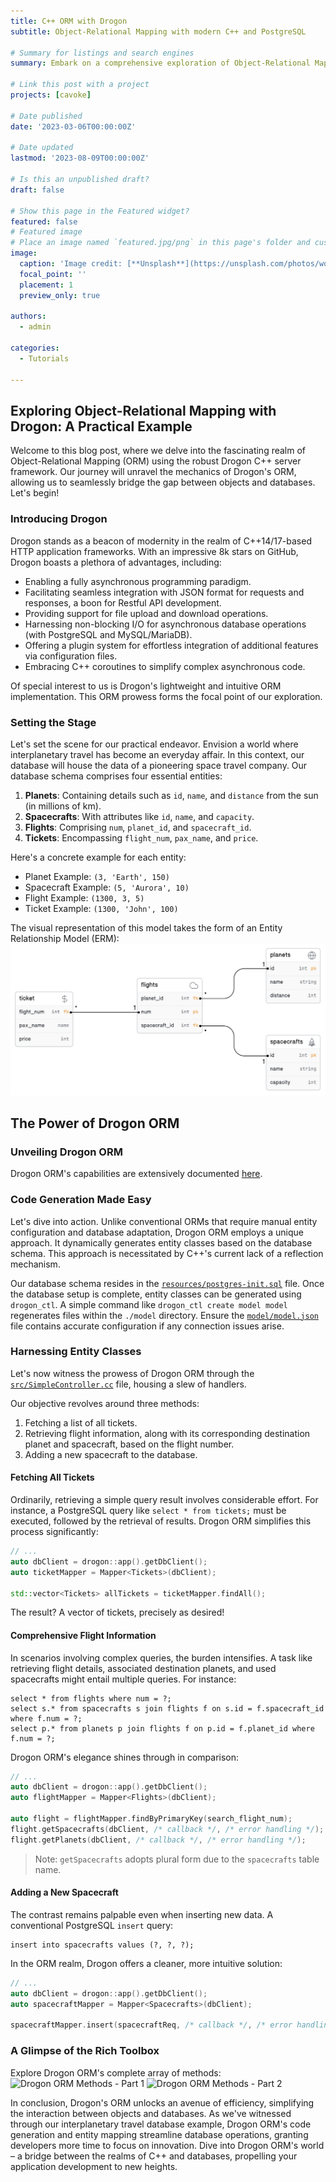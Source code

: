 ```yaml
---
title: C++ ORM with Drogon
subtitle: Object-Relational Mapping with modern C++ and PostgreSQL

# Summary for listings and search engines
summary: Embark on a comprehensive exploration of Object-Relational Mapping (ORM) using Drogon, the cutting-edge C++ server framework. Discover how Drogon's dynamic entity class generation and intuitive mapping streamline complex database interactions, ushering in a new era of seamless integration between C++ applications and relational databases.

# Link this post with a project
projects: [cavoke]

# Date published
date: '2023-03-06T00:00:00Z'

# Date updated
lastmod: '2023-08-09T00:00:00Z'

# Is this an unpublished draft?
draft: false

# Show this page in the Featured widget?
featured: false
# Featured image
# Place an image named `featured.jpg/png` in this page's folder and customize its options here.
image:
  caption: 'Image credit: [**Unsplash**](https://unsplash.com/photos/woWf_VJ7dNs)'
  focal_point: ''
  placement: 1
  preview_only: true

authors:
  - admin

categories:
  - Tutorials

---
```

## Exploring Object-Relational Mapping with Drogon: A Practical Example

Welcome to this blog post, where we delve into the fascinating realm of Object-Relational Mapping (ORM) using the robust Drogon C++ server framework. Our journey will unravel the mechanics of Drogon's ORM, allowing us to seamlessly bridge the gap between objects and databases. Let's begin!

### Introducing Drogon

Drogon stands as a beacon of modernity in the realm of C++14/17-based HTTP application frameworks. With an impressive 8k stars on GitHub, Drogon boasts a plethora of advantages, including:

- Enabling a fully asynchronous programming paradigm.
- Facilitating seamless integration with JSON format for requests and responses, a boon for Restful API development.
- Providing support for file upload and download operations.
- Harnessing non-blocking I/O for asynchronous database operations (with PostgreSQL and MySQL/MariaDB).
- Offering a plugin system for effortless integration of additional features via configuration files.
- Embracing C++ coroutines to simplify complex asynchronous code.

Of special interest to us is Drogon's lightweight and intuitive ORM implementation. This ORM prowess forms the focal point of our exploration.

### Setting the Stage

Let's set the scene for our practical endeavor. Envision a world where interplanetary travel has become an everyday affair. In this context, our database will house the data of a pioneering space travel company. Our database schema comprises four essential entities:

1. **Planets**: Containing details such as `id`, `name`, and `distance` from the sun (in millions of km).
2. **Spacecrafts**: With attributes like `id`, `name`, and `capacity`.
3. **Flights**: Comprising `num`, `planet_id`, and `spacecraft_id`.
4. **Tickets**: Encompassing `flight_num`, `pax_name`, and `price`.

Here's a concrete example for each entity:

- Planet Example: `(3, 'Earth', 150)`
- Spacecraft Example: `(5, 'Aurora', 10)`
- Flight Example: `(1300, 3, 5)`
- Ticket Example: `(1300, 'John', 100)`

The visual representation of this model takes the form of an Entity Relationship Model (ERM):
![Entity Relationship Model (ERM)](https://github.com/waleko/demo_orm_drogon/blob/master/.github/diagram.png?raw=true)

## The Power of Drogon ORM

### Unveiling Drogon ORM

Drogon ORM's capabilities are extensively documented [here](https://github.com/drogonframework/drogon/wiki/ENG-08-3-DataBase-ORM).

### Code Generation Made Easy

Let's dive into action. Unlike conventional ORMs that require manual entity configuration and database adaptation, Drogon ORM employs a unique approach. It dynamically generates entity classes based on the database schema. This approach is necessitated by C++'s current lack of a reflection mechanism.

Our database schema resides in the [`resources/postgres-init.sql`](resources/postgres-init.sql) file. Once the database setup is complete, entity classes can be generated using `drogon_ctl`. A simple command like `drogon_ctl create model model` regenerates files within the `./model` directory. Ensure the [`model/model.json`](model/model.json) file contains accurate configuration if any connection issues arise.

### Harnessing Entity Classes

Let's now witness the prowess of Drogon ORM through the [`src/SimpleController.cc`](src/SimpleController.cc) file, housing a slew of handlers.

Our objective revolves around three methods:

1. Fetching a list of all tickets.
2. Retrieving flight information, along with its corresponding destination planet and spacecraft, based on the flight number.
3. Adding a new spacecraft to the database.

#### Fetching All Tickets

Ordinarily, retrieving a simple query result involves considerable effort. For instance, a PostgreSQL query like `select * from tickets;` must be executed, followed by the retrieval of results. Drogon ORM simplifies this process significantly:

```c++
// ...
auto dbClient = drogon::app().getDbClient();
auto ticketMapper = Mapper<Tickets>(dbClient);

std::vector<Tickets> allTickets = ticketMapper.findAll();
```

The result? A vector of tickets, precisely as desired!

#### Comprehensive Flight Information

In scenarios involving complex queries, the burden intensifies. A task like retrieving flight details, associated destination planets, and used spacecrafts might entail multiple queries. For instance:

```postgresql
select * from flights where num = ?;
select s.* from spacecrafts s join flights f on s.id = f.spacecraft_id where f.num = ?;
select p.* from planets p join flights f on p.id = f.planet_id where f.num = ?;
```

Drogon ORM's elegance shines through in comparison:

```c++
// ...
auto dbClient = drogon::app().getDbClient();
auto flightMapper = Mapper<Flights>(dbClient);

auto flight = flightMapper.findByPrimaryKey(search_flight_num);
flight.getSpacecrafts(dbClient, /* callback */, /* error handling */);
flight.getPlanets(dbClient, /* callback */, /* error handling */);
```

> Note: `getSpacecrafts` adopts plural form due to the `spacecrafts` table name.

#### Adding a New Spacecraft

The contrast remains palpable even when inserting new data. A conventional PostgreSQL `insert` query:

```postgresql
insert into spacecrafts values (?, ?, ?);
```

In the ORM realm, Drogon offers a cleaner, more intuitive solution:

```c++
// ...
auto dbClient = drogon::app().getDbClient();
auto spacecraftMapper = Mapper<Spacecrafts>(dbClient);

spacecraftMapper.insert(spacecraftReq, /* callback */, /* error handling */);
```

### A Glimpse of the Rich Toolbox

Explore Drogon ORM's complete array of methods:
![Drogon ORM Methods - Part 1](https://github.com/drogonframework/drogon/wiki/images/mapper_method1_en.png)
![Drogon ORM Methods - Part 2](https://github.com/drogonframework/drogon/wiki/images/mapper_method2_en.png)

In conclusion, Drogon's ORM unlocks an avenue of efficiency, simplifying the interaction between objects and databases. As we've witnessed through our interplanetary travel database example, Drogon ORM's code generation and entity mapping streamline database operations, granting developers more time to focus on innovation. Dive into Drogon ORM's world – a bridge between the realms of C++ and databases, propelling your application development to new heights.
